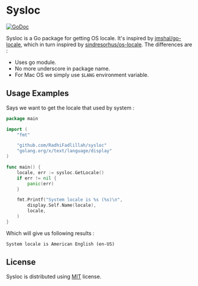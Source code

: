 # Sysloc

[![GoDoc](https://godoc.org/github.com/RadhiFadlillah/sysloc?status.png)](https://godoc.org/github.com/RadhiFadlillah/sysloc)

Sysloc is a Go package for getting OS locale. It's inspired by [jmshal/go-locale](https://github.com/jmshal/go-locale), which in turn inspired by [sindresorhus/os-locale](https://github.com/sindresorhus/os-locale). The differences are :

- Uses go module.
- No more underscore in package name.
- For Mac OS we simply use `$LANG` environment variable.

## Usage Examples

Says we want to get the locale that used by system :

```go
package main

import (
	"fmt"

	"github.com/RadhiFadlillah/sysloc"
	"golang.org/x/text/language/display"
)

func main() {
	locale, err := sysloc.GetLocale()
	if err != nil {
		panic(err)
	}

	fmt.Printf("System locale is %s (%s)\n",
		display.Self.Name(locale),
		locale,
	)
}
```

Which will give us following results :

```
System locale is American English (en-US)
```

## License

Sysloc is distributed using [MIT](http://choosealicense.com/licenses/mit/) license.
